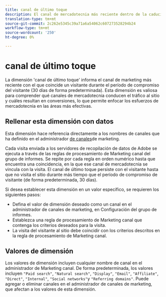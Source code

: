 ```yaml
---
title: canal de último toque
description: El canal de mercadotecnia más reciente dentro de la caducidad del compromiso del visitante.
translation-type: tm+mt
source-git-commit: 2c262e5345c39a71a6a54062c607273528294b24
workflow-type: tm+mt
source-wordcount: '250'
ht-degree: 0%

---
```



# canal de último toque

La dimensión &#39;canal de último toque&#39; informa el canal de marketing más reciente con el que coincide un visitante durante el período de compromiso del visitante (30 días de forma predeterminada). Esta dimensión es valiosa para comprender qué canales de mercadotecnia conducen el tráfico al sitio y cuáles resultan en conversiones, lo que permite enfocar los esfuerzos de mercadotecnia en las áreas más efectivas.

## Rellenar esta dimensión con datos

Esta dimensión hace referencia directamente a los nombres de canales que ha definido en el administrador [de canales](/help/admin/admin/marketing-channels-admin.md)de marketing.

Cada visita enviada a los servidores de recopilación de datos de Adobe se ejecuta a través de las reglas de procesamiento de Marketing canal del grupo de informes. Se repite por cada regla en orden numérico hasta que encuentra una coincidencia, en la que ese canal de mercadotecnia se vincula con la visita. El canal de último toque persiste con el visitante hasta que no visita el sitio durante más tiempo que el período de compromiso de visitante (de forma predeterminada, 30 días).

Si desea establecer esta dimensión en un valor específico, se requieren los siguientes pasos:

* Defina el valor de dimensión deseado como un canal en el administrador de canales de marketing, en Configuración del grupo de informes.
* Establezca una regla de procesamiento de Marketing canal que contenga los criterios deseados para la visita.
* La visita del visitante al sitio debe coincidir con los criterios descritos en la regla de procesamiento de Marketing canal.

## Valores de dimensión

Los valores de dimensión incluyen cualquier nombre de canal en el administrador de Marketing canal. De forma predeterminada, los valores incluyen `"Paid search"`, `"Natural search"`, `"Display"`, `"Email"`, `"Affiliate"`, `"Direct"`, `"Internal"`, `"Social networks"`y `"Referring domains"`. Puede agregar o eliminar canales en el administrador de canales de marketing, que afectan a los valores de esta dimensión.
